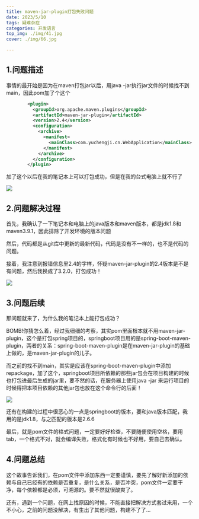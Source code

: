 ```yaml
---
title: maven-jar-plugin打包失败问题
date: 2023/5/10
tags: 疑难杂症
categories: 开发语言
top_img: ./img/41.jpg
cover: ./img/66.jpg

---
```




## 1.问题描述

事情的最开始是因为在maven打包jar以后，用java -jar执行jar文件的时候找不到main，因此pom加了个这个

```xml
        <plugin>
          <groupId>org.apache.maven.plugins</groupId>
          <artifactId>maven-jar-plugin</artifactId>
          <version>2.4</version>
          <configuration>
            <archive>
              <manifest>
                <mainClass>com.yuchengji.cn.WebApplication</mainClass>
              </manifest>
            </archive>
          </configuration>
        </plugin>
```

加了这个以后在我的笔记本上可以打包成功，但是在我的台式电脑上就不行了

![](./img/43.png)

## 2.问题解决过程

首先，我确认了一下笔记本和电脑上的java版本和maven版本，都是jdk1.8和maven3.9.1，因此排除了开发环境的版本问题

然后，代码都是从git库中更新的最新代码，代码是没有不一样的，也不是代码的问题。

接着，我注意到报错信息里2.4的字样，怀疑maven-jar-plugin的2.4版本是不是有问题，然后我换成了3.2.0，打包成功！

![](./img/43.png)

## 3.问题后续

那问题就来了，为什么我的笔记本上能打包成功？

BOMB!你猜怎么着，经过我细细的考察，其实pom里面根本就不用maven-jar-plugin，这个是打包spring项目的，springboot项目用的是spring-boot-maven-plugin，两者的关系：spring-boot-maven-plugin是在maven-jar-plugin的基础上做的，是maven-jar-plugin的儿子。

而之前的找不到main，其实是应该在spring-boot-maven-plugin中添加repackage，加了这个，springboot项目所依赖的那些jar包会在项目构建的时候也打包进最后生成的jar里，要不然的话，在服务器上使用java -jar 来运行项目的时候得把本项目依赖的其他jar包也放在这个命令行的后面！

![](./img/45.png)

还有在构建的过程中很恶心的一点是springboot的版本，要和java版本匹配，我用的是jdk1.8，与之匹配的版本是2.6.6



最后，就是pom文件的格式问题，一定要好好检查，不要随便使用空格，要用tab，一个格式不对，就会编译失败，格式化有时候也不好用，要自己去确认。

## 4.问题总结

这个故事告诉我们，在pom文件中添加东西一定要谨慎，要先了解好新添加的依赖与自己已经有的依赖是否重复，是什么关系，是否冲突，pom文件一定要干净，每个依赖都是必须，可溯源的。要不然就很酸爽了。

还有，遇到一个问题，在网上找原因的时候，不能直接把解决方式套过来用，一个不小心，之前的问题没解决，有生出了其他问题，构建不了了...